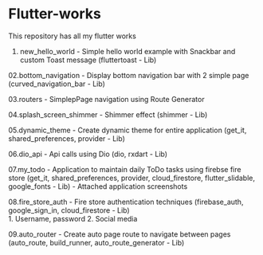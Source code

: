 # Flutter-works
 This repository has all my flutter works
 
01. new_hello_world - Simple hello world example with Snackbar and custom Toast message (fluttertoast - Lib)

02.bottom_navigation - Display bottom navigation bar with 2 simple page (curved_navigation_bar - Lib)

03.routers - SimplepPage navigation using Route Generator

04.splash_screen_shimmer - Shimmer effect (shimmer - Lib)

05.dynamic_theme - Create dynamic theme for entire application (get_it, shared_preferences, provider - Lib)

06.dio_api - Api calls using Dio (dio, rxdart - Lib)

07.my_todo - Application to maintain daily ToDo tasks using firebse fire store (get_it, shared_preferences, provider, cloud_firestore, flutter_slidable, google_fonts - Lib) - Attached application screenshots

08.fire_store_auth - Fire store authentication techniques (firebase_auth, google_sign_in, cloud_firestore - Lib)    
      1. Username, password
      2. Social media
      
09.auto_router - Create auto page route to navigate between pages (auto_route, build_runner, auto_route_generator - Lib)
